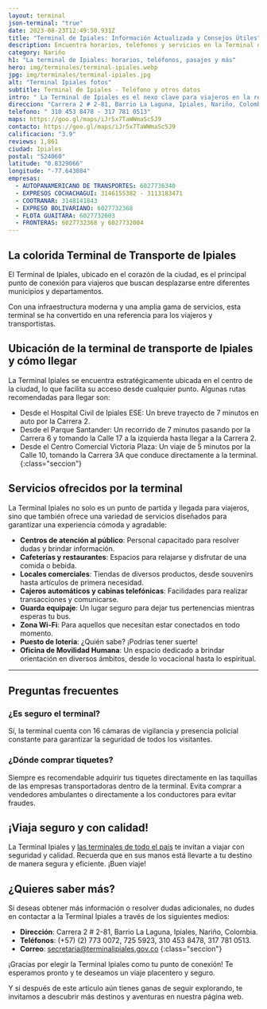 ```yaml
---
layout: terminal
json-terminal: "true"
date: 2023-08-23T12:49:50.931Z
title: "Terminal de Ipiales: Información Actualizada y Consejos Útiles"
description: Encuentra horarios, teléfonos y servicios en la Terminal de Ipiales. ¡Planifica tu viaje ahora y disfruta de una experiencia sin igual!
category: Nariño
h1: "La terminal de Ipiales: horarios, teléfonos, pasajes y más"
hero: img/terminales/terminal-ipiales.webp
jpg: img/terminales/terminal-ipiales.jpg
alt: "Terminal Ipiales fotos"
subtitle: Terminal de Ipiales - Teléfono y otros datos
intro: " La Terminal de Ipiales es el nexo clave para viajeros en la región. Con servicios modernos y diversas rutas, esta guía te ofrece todo lo que necesitas saber para tu próximo viaje. Desde horarios y tarifas hasta consejos útiles, encuentra aquí tu camino hacia una experiencia de viaje perfecta."
direccion: "Carrera 2 # 2-81, Barrio La Laguna, Ipiales, Nariño, Colombia."
telefono: " 310 453 8478 - 317 781 0513"
maps: https://goo.gl/maps/iJr5x7TaWWmaSc5J9
contacto: https://goo.gl/maps/iJr5x7TaWWmaSc5J9
calificacion: "3.9"
reviews: 1,861
ciudad: Ipiales
postal: "524060"
latitude: "0.8329066"
longitude: "-77.643084"
empresas:
  - AUTOPANAMERICANO DE TRANSPORTES: 6027736340
  - EXPRESOS COCHACHAGUI: 3146155382 - 3113183471
  - COOTRANAR: 3148141843
  - EXPRESO BOLIVARIANO: 6027732368
  - FLOTA GUAITARA: 6027732603
  - FRONTERAS: 6027732368 y 6027732004
---
```

## La colorida Terminal de Transporte de Ipiales

El Terminal de Ipiales, ubicado en el corazón de la ciudad, es el principal punto de conexión para viajeros que buscan desplazarse entre diferentes municipios y departamentos.

Con una infraestructura moderna y una amplia gama de servicios, esta terminal se ha convertido en una referencia para los viajeros y transportistas.

## Ubicación de la terminal de transporte de Ipiales y cómo llegar

La Terminal Ipiales se encuentra estratégicamente ubicada en el centro de la ciudad, lo que facilita su acceso desde cualquier punto. Algunas rutas recomendadas para llegar son:

* Desde el Hospital Civil de Ipiales ESE: Un breve trayecto de 7 minutos en auto por la Carrera 2.
* Desde el Parque Santander: Un recorrido de 7 minutos pasando por la Carrera 6 y tomando la Calle 17 a la izquierda hasta llegar a la Carrera 2.
* Desde el Centro Comercial Victoria Plaza: Un viaje de 5 minutos por la Calle 10, tomando la Carrera 3A que conduce directamente a la terminal.
{:class="seccion"}

## Servicios ofrecidos por la terminal

La Terminal Ipiales no solo es un punto de partida y llegada para viajeros, sino que también ofrece una variedad de servicios diseñados para garantizar una experiencia cómoda y agradable:

* **Centros de atención al público**: Personal capacitado para resolver dudas y brindar información.
* **Cafeterías y restaurantes**: Espacios para relajarse y disfrutar de una comida o bebida.
* **Locales comerciales**: Tiendas de diversos productos, desde souvenirs hasta artículos de primera necesidad.
* **Cajeros automáticos y cabinas telefónicas**: Facilidades para realizar transacciones y comunicarse.
* **Guarda equipaje**: Un lugar seguro para dejar tus pertenencias mientras esperas tu bus.
* **Zona Wi-Fi**: Para aquellos que necesitan estar conectados en todo momento.
* **Puesto de lotería**: ¿Quién sabe? ¡Podrías tener suerte!
* **Oficina de Movilidad Humana**: Un espacio dedicado a brindar orientación en diversos ámbitos, desde lo vocacional hasta lo espiritual.

----

## Preguntas frecuentes

### ¿Es seguro el terminal?

Sí, la terminal cuenta con 16 cámaras de vigilancia y presencia policial constante para garantizar la seguridad de todos los visitantes.

### ¿Dónde comprar tiquetes?

Siempre es recomendable adquirir tus tiquetes directamente en las taquillas de las empresas transportadoras dentro de la terminal. Evita comprar a vendedores ambulantes o directamente a los conductores para evitar fraudes.

## ¡Viaja seguro y con calidad!

La Terminal Ipiales y [las terminales de todo el país](/) te invitan a viajar con seguridad y calidad. Recuerda que en sus manos está llevarte a tu destino de manera segura y eficiente. ¡Buen viaje!

## ¿Quieres saber más?

Si deseas obtener más información o resolver dudas adicionales, no dudes en contactar a la Terminal Ipiales a través de los siguientes medios:

* **Dirección**: Carrera 2 # 2-81, Barrio La Laguna, Ipiales, Nariño, Colombia.
* **Teléfonos**: (+57) (2) 773 0072, 725 5923, 310 453 8478, 317 781 0513.
* **Correo**: secretaria@terminalipiales.gov.co
{:class="seccion"}

¡Gracias por elegir la Terminal Ipiales como tu punto de conexión! Te esperamos pronto y te deseamos un viaje placentero y seguro.

Y si después de este artículo aún tienes ganas de seguir explorando, te invitamos a descubrir más destinos y aventuras en nuestra página web.
